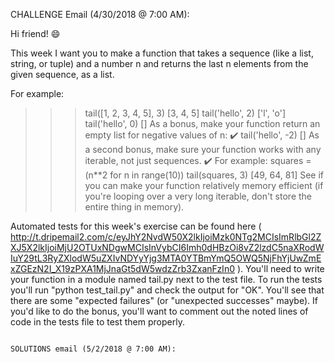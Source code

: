 CHALLENGE Email (4/30/2018 @ 7:00 AM):

Hi friend! 😄

This week I want you to make a function that takes a sequence (like a list, string, or tuple) and a number n and
returns the last n elements from the given sequence, as a list.

For example:
>>> tail([1, 2, 3, 4, 5], 3)
[3, 4, 5]
>>> tail('hello', 2)
['l', 'o']
>>> tail('hello', 0)
[]
As a bonus, make your function return an empty list for negative values of n: ✔️
>>> tail('hello', -2)
[]
As a second bonus, make sure your function works with any iterable, not just sequences. ✔️ For example:
>>> squares = (n**2 for n in range(10))
>>> tail(squares, 3)
[49, 64, 81]
See if you can make your function relatively memory efficient (if you're looping over a very long iterable, don't store
the entire thing in memory).

Automated tests for this week's exercise can be found here (
http://t.dripemail2.com/c/eyJhY2NvdW50X2lkIjoiMzk0NTg2MCIsImRlbGl2ZXJ5X2lkIjoiMjU2OTUxNDgwMCIsInVybCI6Imh0dHBzOi8vZ2lzdC5naXRodWIuY29tL3RyZXlodW5uZXIvNDYyYjg3MTA0YTBmYmQ5OWQ5NjFhYjUwZmExZGEzN2I_X19zPXA1MjJnaGt5dW5wdzZrb3ZxanFzIn0
). You'll need to write your function in a module named tail.py next to the test file. To run the tests you'll run
"python test_tail.py" and check the output for "OK". You'll see that there are some "expected failures" (or "unexpected
successes" maybe). If you'd like to do the bonus, you'll want to comment out the noted lines of code in the tests file
to test them properly.


~~~~~~~~~~~~~~~~~~~~~~~~~~~~~~~~~~~~~~~~~~~~~~~~~~~~~~~~~~~~~~~~~~~~~~~~~~~~~~~~~~~~~~~~~~~~~~~~~~~~~~~~~~~~~~~~~~~~~~~

SOLUTIONS email (5/2/2018 @ 7:00 AM):

